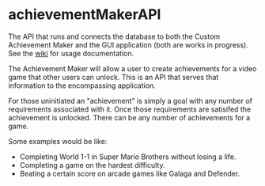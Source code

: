 # achievementMakerAPI
The API that runs and connects the database to both the Custom Achievement Maker and the GUI application (both are works in progress). See the [wiki](https://github.com/AlbertFraserV/achievementMakerAPI/wiki) for usage documentation. 

The Achievement Maker will allow a user to create achievements for a video game that other users can unlock. This is an API that serves that information to the encompassing application. 

For those uninitiated an "achievement" is simply a goal with any number of requirements associated with it. Once those requirements are satisifed the achievement is unlocked. There can be any number of achievements for a game. 

Some examples would be like: 
* Completing World 1-1 in Super Mario Brothers without losing a life.
* Completing a game on the hardest difficulty.
* Beating a certain score on arcade games like Galaga and Defender.
